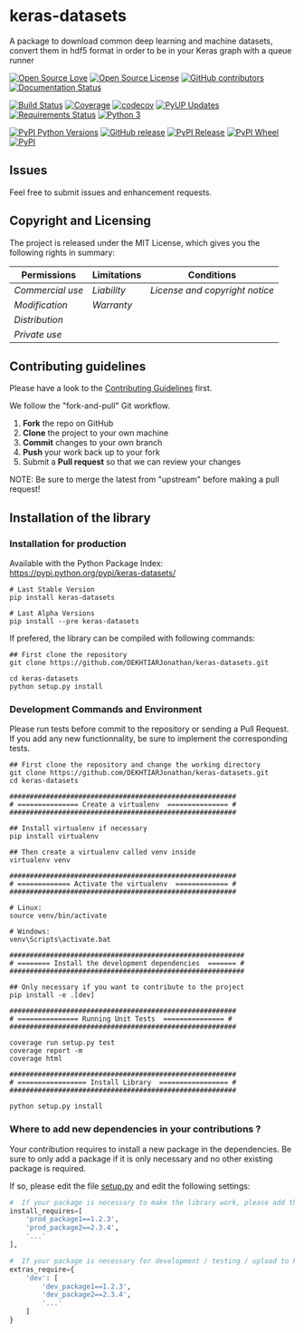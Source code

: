 # keras-datasets

A package to download common deep learning and machine datasets, convert them in hdf5 format in order to be in your Keras graph with a queue runner

[![Open Source Love](https://badges.frapsoft.com/os/v2/open-source.svg?v=103)](https://opensource.org/licenses/MIT/)
[![Open Source License](https://img.shields.io/github/license/DEKHTIARJonathan/keras-datasets.svg)](https://github.com/DEKHTIARJonathan/keras-datasets/releases)
[![GitHub contributors](https://img.shields.io/github/contributors/DEKHTIARJonathan/keras-datasets.svg)](https://github.com/DEKHTIARJonathan/keras-datasets)
[![Documentation Status](https://img.shields.io/badge/docs-latest-brightgreen.svg?style=flat&maxAge=86400&label=documentation)](http://keras-datasets.readthedocs.io/en/latest/?badge=latest)

[![Build Status](https://travis-ci.org/DEKHTIARJonathan/keras-datasets.svg?branch=master)](https://travis-ci.org/DEKHTIARJonathan/keras-datasets)
[![Coverage](https://coveralls.io/repos/github/DEKHTIARJonathan/keras-datasets/badge.svg?branch=master)](https://coveralls.io/github/DEKHTIARJonathan/keras-datasets?branch=master)
[![codecov](https://codecov.io/gh/DEKHTIARJonathan/keras-datasets/branch/master/graph/badge.svg)](https://codecov.io/gh/DEKHTIARJonathan/keras-datasets)
[![PyUP Updates](https://pyup.io/repos/github/DEKHTIARJonathan/keras-datasets/shield.svg)](https://pyup.io/repos/github/DEKHTIARJonathan/keras-datasets/)
[![Requirements Status](https://requires.io/github/DEKHTIARJonathan/keras-datasets/requirements.svg?branch=master)](https://requires.io/github/DEKHTIARJonathan/keras-datasets/requirements/?branch=master)
[![Python 3](https://pyup.io/repos/github/DEKHTIARJonathan/keras-datasets/python-3-shield.svg)](https://pyup.io/repos/github/DEKHTIARJonathan/keras-datasets/)

[![PyPI Python Versions](https://img.shields.io/pypi/pyversions/keras-datasets.svg)](https://pypi.python.org/pypi/keras-datasets/)
[![GitHub release](https://img.shields.io/github/release/DEKHTIARJonathan/keras-datasets.svg?label=github-release)](https://github.com/DEKHTIARJonathan/keras-datasets/releases)
[![PyPI Release](https://img.shields.io/pypi/v/keras-datasets.svg?label=pypi-release)](https://pypi.python.org/pypi/keras-datasets/)
[![PyPI Wheel](https://img.shields.io/pypi/wheel/keras-datasets.svg)](https://pypi.python.org/pypi/keras-datasets/)
[![PyPI](https://img.shields.io/pypi/status/keras-datasets.svg?label=pypi-status)](https://pypi.python.org/pypi/keras-datasets/)

## Issues

Feel free to submit issues and enhancement requests.

## Copyright and Licensing

The project is released under the MIT License, which gives you the following rights in summary:

|**Permissions**  |**Limitations**|**Conditions**                 |
|---------------- |-------------- |------------------------------ |
|*Commercial use* |*Liability*    |*License and copyright notice* |
|*Modification*   |*Warranty*     |                               |
|*Distribution*   |               |                               |
|*Private use*    |               |                               |

## Contributing guidelines

Please have a look to the [Contributing Guidelines](CONTRIBUTING.md) first.

We follow the "fork-and-pull" Git workflow.

1. **Fork** the repo on GitHub
2. **Clone** the project to your own machine
3. **Commit** changes to your own branch
4. **Push** your work back up to your fork
5. Submit a **Pull request** so that we can review your changes

NOTE: Be sure to merge the latest from "upstream" before making a pull request!

## Installation of the library

### Installation for production

Available with the Python Package Index: <https://pypi.python.org/pypi/keras-datasets/>

```shell
# Last Stable Version
pip install keras-datasets

# Last Alpha Versions
pip install --pre keras-datasets
```

If prefered, the library can be compiled with following commands:

```shell
## First clone the repository
git clone https://github.com/DEKHTIARJonathan/keras-datasets.git

cd keras-datasets
python setup.py install
```
### Development Commands and Environment

Please run tests before commit to the repository or sending a Pull Request.<br>
If you add any new functionnality, be sure to implement the corresponding tests.

```shell
## First clone the repository and change the working directory
git clone https://github.com/DEKHTIARJonathan/keras-datasets.git
cd keras-datasets

########################################################
# =============== Create a virtualenv  =============== #
########################################################

## Install virtualenv if necessary
pip install virtualenv

## Then create a virtualenv called venv inside
virtualenv venv

########################################################
# ============= Activate the virtualenv  ============= #
########################################################

# Linux:
source venv/bin/activate

# Windows:
venv\Scripts\activate.bat

##########################################################
# ======== Install the development dependencies  ======= #
##########################################################

## Only necessary if you want to contribute to the project
pip install -e .[dev]

########################################################
# =============== Running Unit Tests  =============== #
########################################################

coverage run setup.py test
coverage report -m
coverage html

########################################################
# ================= Install Library  ================= #
########################################################

python setup.py install
```

### Where to add new dependencies in your contributions ?
Your contribution requires to install a new package in the dependencies. Be sure to only add a package if it is only necessary and no other existing package is required.

If so, please edit the file [setup.py](setup.py) and edit the following settings:

```python
#  If your package is necessary to make the library work, please add the package here:
install_requires=[
    'prod_package1==1.2.3',
    'prod_package2==2.3.4',
    '...'
],

#  If your package is necessary for development / testing / upload to PyPI but not for the production version, please add the package here:
extras_require={
    'dev': [
        'dev_package1==1.2.3',
        'dev_package2==2.3.4',
        '...'
    ]
}
```
